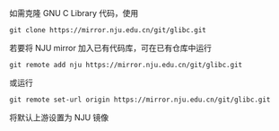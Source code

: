 如需克隆 GNU C Library 代码，使用

```
git clone https://mirror.nju.edu.cn/git/glibc.git
```

若要将 NJU mirror 加入已有代码库，可在已有仓库中运行

```
git remote add nju https://mirror.nju.edu.cn/git/glibc.git
```

或运行

```
git remote set-url origin https://mirror.nju.edu.cn/git/glibc.git
```

将默认上游设置为 NJU 镜像